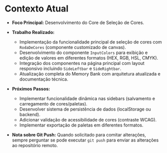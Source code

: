 # Contexto Atual

*   **Foco Principal:** Desenvolvimento do Core de Seleção de Cores.
*   **Trabalho Realizado:**
    *   Implementação da funcionalidade principal de seleção de cores com `RodaDeCores` (componente customizado de canvas).
    *   Desenvolvimento do componente `InputColors` para exibição e edição de valores em diferentes formatos (HEX, RGB, HSL, CMYK).
    *   Integração dos componentes na página principal com layout responsivo incluindo `SideLeftbar` e `SideRightbar`.
    *   Atualização completa do Memory Bank com arquitetura atualizada e documentação técnica.
*   **Próximos Passos:**
    *   Implementar funcionalidade dinâmica nas sidebars (salvamento e carregamento de cores/paletas).
    *   Desenvolver sistema de persistência de dados (localStorage ou backend).
    *   Adicionar validação de acessibilidade de cores (contraste WCAG).
    *   Implementar exportação de paletas em diferentes formatos.

*   **Nota sobre Git Push:** Quando solicitado para comitar alterações, sempre perguntar se pode executar `git push` para enviar as alterações ao repositório remoto.